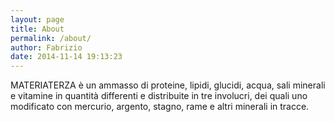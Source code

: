 ```yaml
---
layout: page
title: About
permalink: /about/
author: Fabrizio
date: 2014-11-14 19:13:23
---
```

MATERIATERZA è un ammasso di proteine, lipidi, glucidi, acqua, sali minerali e vitamine in quantità differenti e distribuite in tre involucri, dei quali uno modificato con mercurio, argento, stagno, rame e altri minerali in tracce.
